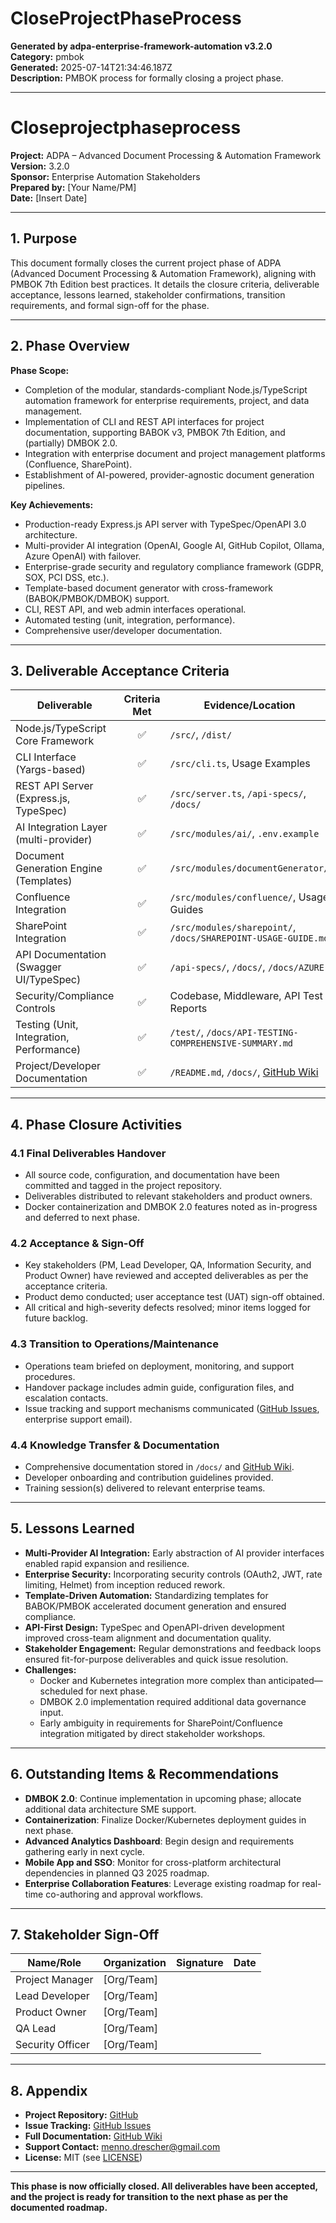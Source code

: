 # CloseProjectPhaseProcess

**Generated by adpa-enterprise-framework-automation v3.2.0**  
**Category:** pmbok  
**Generated:** 2025-07-14T21:34:46.187Z  
**Description:** PMBOK process for formally closing a project phase.

---

# Closeprojectphaseprocess

**Project:** ADPA – Advanced Document Processing & Automation Framework  
**Version:** 3.2.0  
**Sponsor:** Enterprise Automation Stakeholders  
**Prepared by:** [Your Name/PM]  
**Date:** [Insert Date]  

---

## 1. Purpose

This document formally closes the current project phase of ADPA (Advanced Document Processing & Automation Framework), aligning with PMBOK 7th Edition best practices. It details the closure criteria, deliverable acceptance, lessons learned, stakeholder confirmations, transition requirements, and formal sign-off for the phase.

---

## 2. Phase Overview

**Phase Scope:**  
- Completion of the modular, standards-compliant Node.js/TypeScript automation framework for enterprise requirements, project, and data management.
- Implementation of CLI and REST API interfaces for project documentation, supporting BABOK v3, PMBOK 7th Edition, and (partially) DMBOK 2.0.
- Integration with enterprise document and project management platforms (Confluence, SharePoint).
- Establishment of AI-powered, provider-agnostic document generation pipelines.

**Key Achievements:**  
- Production-ready Express.js API server with TypeSpec/OpenAPI 3.0 architecture.
- Multi-provider AI integration (OpenAI, Google AI, GitHub Copilot, Ollama, Azure OpenAI) with failover.
- Enterprise-grade security and regulatory compliance framework (GDPR, SOX, PCI DSS, etc.).
- Template-based document generator with cross-framework (BABOK/PMBOK/DMBOK) support.
- CLI, REST API, and web admin interfaces operational.
- Automated testing (unit, integration, performance).
- Comprehensive user/developer documentation.

---

## 3. Deliverable Acceptance Criteria

| Deliverable                                  | Criteria Met | Evidence/Location                              |
|-----------------------------------------------|:------------:|-----------------------------------------------|
| Node.js/TypeScript Core Framework            |      ✅      | `/src/`, `/dist/`                             |
| CLI Interface (Yargs-based)                   |      ✅      | `/src/cli.ts`, Usage Examples                 |
| REST API Server (Express.js, TypeSpec)        |      ✅      | `/src/server.ts`, `/api-specs/`, `/docs/`     |
| AI Integration Layer (multi-provider)         |      ✅      | `/src/modules/ai/`, `.env.example`            |
| Document Generation Engine (Templates)        |      ✅      | `/src/modules/documentGenerator/`             |
| Confluence Integration                       |      ✅      | `/src/modules/confluence/`, Usage Guides      |
| SharePoint Integration                       |      ✅      | `/src/modules/sharepoint/`, `/docs/SHAREPOINT-USAGE-GUIDE.md` |
| API Documentation (Swagger UI/TypeSpec)       |      ✅      | `/api-specs/`, `/docs/`, `/docs/AZURE`        |
| Security/Compliance Controls                  |      ✅      | Codebase, Middleware, API Test Reports        |
| Testing (Unit, Integration, Performance)      |      ✅      | `/test/`, `/docs/API-TESTING-COMPREHENSIVE-SUMMARY.md` |
| Project/Developer Documentation              |      ✅      | `/README.md`, `/docs/`, [GitHub Wiki](https://github.com/mdresch/requirements-gathering-agent/wiki) |

---

## 4. Phase Closure Activities

### 4.1 Final Deliverables Handover
- All source code, configuration, and documentation have been committed and tagged in the project repository.
- Deliverables distributed to relevant stakeholders and product owners.
- Docker containerization and DMBOK 2.0 features noted as in-progress and deferred to next phase.

### 4.2 Acceptance & Sign-Off
- Key stakeholders (PM, Lead Developer, QA, Information Security, and Product Owner) have reviewed and accepted deliverables as per the acceptance criteria.
- Product demo conducted; user acceptance test (UAT) sign-off obtained.
- All critical and high-severity defects resolved; minor items logged for future backlog.

### 4.3 Transition to Operations/Maintenance
- Operations team briefed on deployment, monitoring, and support procedures.
- Handover package includes admin guide, configuration files, and escalation contacts.
- Issue tracking and support mechanisms communicated ([GitHub Issues](https://github.com/mdresch/requirements-gathering-agent/issues), enterprise support email).

### 4.4 Knowledge Transfer & Documentation
- Comprehensive documentation stored in `/docs/` and [GitHub Wiki](https://github.com/mdresch/requirements-gathering-agent/wiki).
- Developer onboarding and contribution guidelines provided.
- Training session(s) delivered to relevant enterprise teams.

---

## 5. Lessons Learned

- **Multi-Provider AI Integration:** Early abstraction of AI provider interfaces enabled rapid expansion and resilience.
- **Enterprise Security:** Incorporating security controls (OAuth2, JWT, rate limiting, Helmet) from inception reduced rework.
- **Template-Driven Automation:** Standardizing templates for BABOK/PMBOK accelerated document generation and ensured compliance.
- **API-First Design:** TypeSpec and OpenAPI-driven development improved cross-team alignment and documentation quality.
- **Stakeholder Engagement:** Regular demonstrations and feedback loops ensured fit-for-purpose deliverables and quick issue resolution.
- **Challenges:**  
  - Docker and Kubernetes integration more complex than anticipated—scheduled for next phase.
  - DMBOK 2.0 implementation required additional data governance input.
  - Early ambiguity in requirements for SharePoint/Confluence integration mitigated by direct stakeholder workshops.

---

## 6. Outstanding Items & Recommendations

- **DMBOK 2.0**: Continue implementation in upcoming phase; allocate additional data architecture SME support.
- **Containerization**: Finalize Docker/Kubernetes deployment guides in next phase.
- **Advanced Analytics Dashboard**: Begin design and requirements gathering early in next cycle.
- **Mobile App and SSO**: Monitor for cross-platform architectural dependencies in planned Q3 2025 roadmap.
- **Enterprise Collaboration Features**: Leverage existing roadmap for real-time co-authoring and approval workflows.

---

## 7. Stakeholder Sign-Off

| Name/Role                | Organization           | Signature | Date         |
|--------------------------|-----------------------|-----------|--------------|
| Project Manager          | [Org/Team]            |           |              |
| Lead Developer           | [Org/Team]            |           |              |
| Product Owner            | [Org/Team]            |           |              |
| QA Lead                  | [Org/Team]            |           |              |
| Security Officer         | [Org/Team]            |           |              |

---

## 8. Appendix

- **Project Repository:** [GitHub](https://github.com/mdresch/requirements-gathering-agent)
- **Issue Tracking:** [GitHub Issues](https://github.com/mdresch/requirements-gathering-agent/issues)
- **Full Documentation:** [GitHub Wiki](https://github.com/mdresch/requirements-gathering-agent/wiki)
- **Support Contact:** menno.drescher@gmail.com
- **License:** MIT (see [LICENSE](https://opensource.org/licenses/MIT))

---

**This phase is now officially closed. All deliverables have been accepted, and the project is ready for transition to the next phase as per the documented roadmap.**